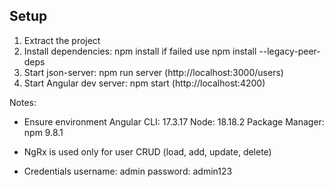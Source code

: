 ## Setup

1. Extract the project
2. Install dependencies:
   npm install
   if failed use npm install --legacy-peer-deps
3. Start json-server:
   npm run server
   (http://localhost:3000/users)
4. Start Angular dev server:
   npm start
   (http://localhost:4200)

Notes:
- Ensure environment
  Angular CLI: 17.3.17
  Node: 18.18.2
  Package Manager: npm 9.8.1
- NgRx is used only for user CRUD (load, add, update, delete)

- Credentials
username: admin
password: admin123